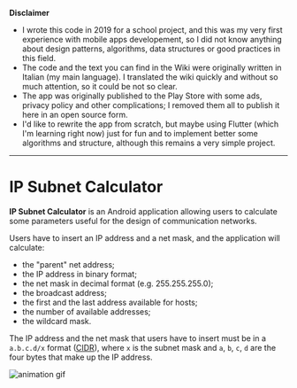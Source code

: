 **Disclaimer**
- I wrote this code in 2019 for a school project, and this was my very first experience with mobile apps developement, so I did not know anything about design patterns, algorithms, data structures or good practices in this field.
- The code and the text you can find in the Wiki were originally written in Italian (my main language). I translated the wiki quickly and without so much attention, so it could be not so clear.
- The app was originally published to the Play Store with some ads, privacy policy and other complications; I removed them all to publish it here in an open source form.
- I'd like to rewrite the app from scratch, but maybe using Flutter (which I'm learning right now) just for fun and to implement better some algorithms and structure, although this remains a very simple project.
***
# IP Subnet Calculator
**IP Subnet Calculator** is an Android application allowing users to calculate some parameters useful for the design of communication networks.

Users have to insert an IP address and a net mask, and the application will calculate:
- the "parent" net address;
- the IP address in binary format;
- the net mask in decimal format (e.g. 255.255.255.0);
- the broadcast address;
- the first and the last address available for hosts;
- the number of available addresses;
- the wildcard mask.

The IP address and the net mask that users have to insert must be in a `a.b.c.d/x` format ([CIDR](https://en.wikipedia.org/wiki/Classless_Inter-Domain_Routing#CIDR_notation)), where `x` is the subnet mask and `a`, `b`, `c`, `d` are the four bytes that make up the IP address.

![animation gif](https://user-images.githubusercontent.com/47503625/144753883-4613c230-709f-415b-a3b6-186e8b1b6774.gif)
